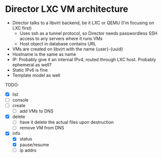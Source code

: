 # Director LXC VM architecture

 - Director talks to a libvirt backend, be it LXC or QEMU (I'm focusing on LXC first)
    - Uses ssh as a tunnel protocol, so Director needs passwordless SSH access to any servers where it runs VMs
    - Host object in database contains URL
 - VMs are created on libvirt with the name {user}-{uuid}
 - Hostname is the same as name
 - IP: Probably give it an internal IPv4, routed through LXC host.  Probably ephemeral as well?
 - Static IPv6 is fine
 - Template model as well



TODO: 
 - [x] list
 - [ ] console
 - [ ] create
     - [ ] add VMs to DNS
 - [x] delete
     - [ ] have it delete the actual files upon destruction
     - [ ] remove VM from DNS
 - [x] info
    - [x] status
    - [x] pause/resume
    - [ ] ip addrs
